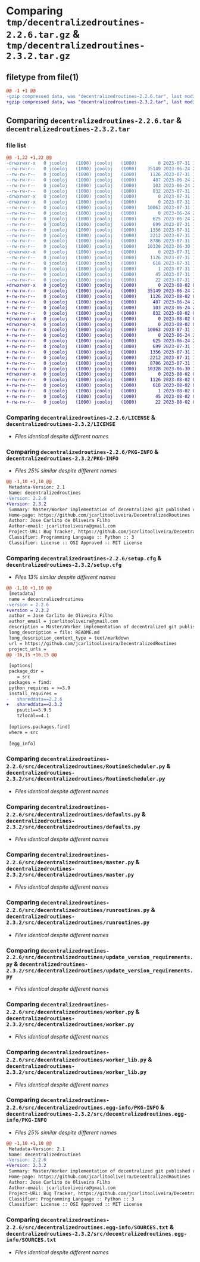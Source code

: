 # Comparing `tmp/decentralizedroutines-2.2.6.tar.gz` & `tmp/decentralizedroutines-2.3.2.tar.gz`

## filetype from file(1)

```diff
@@ -1 +1 @@
-gzip compressed data, was "decentralizedroutines-2.2.6.tar", last modified: Mon Jul 31 18:16:01 2023, max compression
+gzip compressed data, was "decentralizedroutines-2.3.2.tar", last modified: Wed Aug  2 09:49:45 2023, max compression
```

## Comparing `decentralizedroutines-2.2.6.tar` & `decentralizedroutines-2.3.2.tar`

### file list

```diff
@@ -1,22 +1,22 @@
-drwxrwxr-x   0 jcooloj   (1000) jcooloj   (1000)        0 2023-07-31 18:16:01.645127 decentralizedroutines-2.2.6/
--rw-rw-r--   0 jcooloj   (1000) jcooloj   (1000)    35149 2023-06-24 22:45:00.000000 decentralizedroutines-2.2.6/LICENSE
--rw-rw-r--   0 jcooloj   (1000) jcooloj   (1000)     1126 2023-07-31 18:16:01.645127 decentralizedroutines-2.2.6/PKG-INFO
--rw-rw-r--   0 jcooloj   (1000) jcooloj   (1000)      487 2023-06-24 22:45:00.000000 decentralizedroutines-2.2.6/README.md
--rw-rw-r--   0 jcooloj   (1000) jcooloj   (1000)      103 2023-06-24 22:45:00.000000 decentralizedroutines-2.2.6/pyproject.toml
--rw-rw-r--   0 jcooloj   (1000) jcooloj   (1000)      832 2023-07-31 18:16:01.645127 decentralizedroutines-2.2.6/setup.cfg
-drwxrwxr-x   0 jcooloj   (1000) jcooloj   (1000)        0 2023-07-31 18:16:01.641127 decentralizedroutines-2.2.6/src/
-drwxrwxr-x   0 jcooloj   (1000) jcooloj   (1000)        0 2023-07-31 18:16:01.641127 decentralizedroutines-2.2.6/src/decentralizedroutines/
--rw-rw-r--   0 jcooloj   (1000) jcooloj   (1000)    10063 2023-07-31 11:35:56.000000 decentralizedroutines-2.2.6/src/decentralizedroutines/RoutineScheduler.py
--rw-rw-r--   0 jcooloj   (1000) jcooloj   (1000)        0 2023-06-24 22:45:00.000000 decentralizedroutines-2.2.6/src/decentralizedroutines/__init__.py
--rw-rw-r--   0 jcooloj   (1000) jcooloj   (1000)      625 2023-06-24 22:45:00.000000 decentralizedroutines-2.2.6/src/decentralizedroutines/defaults.py
--rw-rw-r--   0 jcooloj   (1000) jcooloj   (1000)      699 2023-07-31 11:46:47.000000 decentralizedroutines-2.2.6/src/decentralizedroutines/master.py
--rw-rw-r--   0 jcooloj   (1000) jcooloj   (1000)     1356 2023-07-31 11:35:02.000000 decentralizedroutines-2.2.6/src/decentralizedroutines/runroutines.py
--rw-rw-r--   0 jcooloj   (1000) jcooloj   (1000)     2212 2023-07-31 11:43:01.000000 decentralizedroutines-2.2.6/src/decentralizedroutines/update_version_requirements.py
--rw-rw-r--   0 jcooloj   (1000) jcooloj   (1000)     8786 2023-07-31 11:42:19.000000 decentralizedroutines-2.2.6/src/decentralizedroutines/worker.py
--rw-rw-r--   0 jcooloj   (1000) jcooloj   (1000)    10328 2023-06-30 14:17:28.000000 decentralizedroutines-2.2.6/src/decentralizedroutines/worker_lib.py
-drwxrwxr-x   0 jcooloj   (1000) jcooloj   (1000)        0 2023-07-31 18:16:01.645127 decentralizedroutines-2.2.6/src/decentralizedroutines.egg-info/
--rw-rw-r--   0 jcooloj   (1000) jcooloj   (1000)     1126 2023-07-31 18:16:01.000000 decentralizedroutines-2.2.6/src/decentralizedroutines.egg-info/PKG-INFO
--rw-rw-r--   0 jcooloj   (1000) jcooloj   (1000)      618 2023-07-31 18:16:01.000000 decentralizedroutines-2.2.6/src/decentralizedroutines.egg-info/SOURCES.txt
--rw-rw-r--   0 jcooloj   (1000) jcooloj   (1000)        1 2023-07-31 18:16:01.000000 decentralizedroutines-2.2.6/src/decentralizedroutines.egg-info/dependency_links.txt
--rw-rw-r--   0 jcooloj   (1000) jcooloj   (1000)       45 2023-07-31 18:16:01.000000 decentralizedroutines-2.2.6/src/decentralizedroutines.egg-info/requires.txt
--rw-rw-r--   0 jcooloj   (1000) jcooloj   (1000)       22 2023-07-31 18:16:01.000000 decentralizedroutines-2.2.6/src/decentralizedroutines.egg-info/top_level.txt
+drwxrwxr-x   0 jcooloj   (1000) jcooloj   (1000)        0 2023-08-02 09:49:45.039029 decentralizedroutines-2.3.2/
+-rw-rw-r--   0 jcooloj   (1000) jcooloj   (1000)    35149 2023-06-24 22:45:00.000000 decentralizedroutines-2.3.2/LICENSE
+-rw-rw-r--   0 jcooloj   (1000) jcooloj   (1000)     1126 2023-08-02 09:49:45.039029 decentralizedroutines-2.3.2/PKG-INFO
+-rw-rw-r--   0 jcooloj   (1000) jcooloj   (1000)      487 2023-06-24 22:45:00.000000 decentralizedroutines-2.3.2/README.md
+-rw-rw-r--   0 jcooloj   (1000) jcooloj   (1000)      103 2023-06-24 22:45:00.000000 decentralizedroutines-2.3.2/pyproject.toml
+-rw-rw-r--   0 jcooloj   (1000) jcooloj   (1000)      832 2023-08-02 09:49:45.039029 decentralizedroutines-2.3.2/setup.cfg
+drwxrwxr-x   0 jcooloj   (1000) jcooloj   (1000)        0 2023-08-02 09:49:45.039029 decentralizedroutines-2.3.2/src/
+drwxrwxr-x   0 jcooloj   (1000) jcooloj   (1000)        0 2023-08-02 09:49:45.039029 decentralizedroutines-2.3.2/src/decentralizedroutines/
+-rw-rw-r--   0 jcooloj   (1000) jcooloj   (1000)    10063 2023-07-31 11:35:56.000000 decentralizedroutines-2.3.2/src/decentralizedroutines/RoutineScheduler.py
+-rw-rw-r--   0 jcooloj   (1000) jcooloj   (1000)        0 2023-06-24 22:45:00.000000 decentralizedroutines-2.3.2/src/decentralizedroutines/__init__.py
+-rw-rw-r--   0 jcooloj   (1000) jcooloj   (1000)      625 2023-06-24 22:45:00.000000 decentralizedroutines-2.3.2/src/decentralizedroutines/defaults.py
+-rw-rw-r--   0 jcooloj   (1000) jcooloj   (1000)      699 2023-07-31 11:46:47.000000 decentralizedroutines-2.3.2/src/decentralizedroutines/master.py
+-rw-rw-r--   0 jcooloj   (1000) jcooloj   (1000)     1356 2023-07-31 11:35:02.000000 decentralizedroutines-2.3.2/src/decentralizedroutines/runroutines.py
+-rw-rw-r--   0 jcooloj   (1000) jcooloj   (1000)     2212 2023-07-31 11:43:01.000000 decentralizedroutines-2.3.2/src/decentralizedroutines/update_version_requirements.py
+-rw-rw-r--   0 jcooloj   (1000) jcooloj   (1000)     8786 2023-07-31 11:42:19.000000 decentralizedroutines-2.3.2/src/decentralizedroutines/worker.py
+-rw-rw-r--   0 jcooloj   (1000) jcooloj   (1000)    10328 2023-06-30 14:17:28.000000 decentralizedroutines-2.3.2/src/decentralizedroutines/worker_lib.py
+drwxrwxr-x   0 jcooloj   (1000) jcooloj   (1000)        0 2023-08-02 09:49:45.039029 decentralizedroutines-2.3.2/src/decentralizedroutines.egg-info/
+-rw-rw-r--   0 jcooloj   (1000) jcooloj   (1000)     1126 2023-08-02 09:49:45.000000 decentralizedroutines-2.3.2/src/decentralizedroutines.egg-info/PKG-INFO
+-rw-rw-r--   0 jcooloj   (1000) jcooloj   (1000)      618 2023-08-02 09:49:45.000000 decentralizedroutines-2.3.2/src/decentralizedroutines.egg-info/SOURCES.txt
+-rw-rw-r--   0 jcooloj   (1000) jcooloj   (1000)        1 2023-08-02 09:49:45.000000 decentralizedroutines-2.3.2/src/decentralizedroutines.egg-info/dependency_links.txt
+-rw-rw-r--   0 jcooloj   (1000) jcooloj   (1000)       45 2023-08-02 09:49:45.000000 decentralizedroutines-2.3.2/src/decentralizedroutines.egg-info/requires.txt
+-rw-rw-r--   0 jcooloj   (1000) jcooloj   (1000)       22 2023-08-02 09:49:45.000000 decentralizedroutines-2.3.2/src/decentralizedroutines.egg-info/top_level.txt
```

### Comparing `decentralizedroutines-2.2.6/LICENSE` & `decentralizedroutines-2.3.2/LICENSE`

 * *Files identical despite different names*

### Comparing `decentralizedroutines-2.2.6/PKG-INFO` & `decentralizedroutines-2.3.2/PKG-INFO`

 * *Files 25% similar despite different names*

```diff
@@ -1,10 +1,10 @@
 Metadata-Version: 2.1
 Name: decentralizedroutines
-Version: 2.2.6
+Version: 2.3.2
 Summary: Master/Worker implementation of decentralized git published routines and kinesis worker pool
 Home-page: https://github.com/jcarlitooliveira/DecentralizedRoutines
 Author: Jose Carlito de Oliveira Filho
 Author-email: jcarlitooliveira@gmail.com
 Project-URL: Bug Tracker, https://github.com/jcarlitooliveira/DecentralizedRoutines/issues
 Classifier: Programming Language :: Python :: 3
 Classifier: License :: OSI Approved :: MIT License
```

### Comparing `decentralizedroutines-2.2.6/setup.cfg` & `decentralizedroutines-2.3.2/setup.cfg`

 * *Files 13% similar despite different names*

```diff
@@ -1,10 +1,10 @@
 [metadata]
 name = decentralizedroutines
-version = 2.2.6
+version = 2.3.2
 author = Jose Carlito de Oliveira Filho
 author_email = jcarlitooliveira@gmail.com
 description = Master/Worker implementation of decentralized git published routines and kinesis worker pool
 long_description = file: README.md
 long_description_content_type = text/markdown
 url = https://github.com/jcarlitooliveira/DecentralizedRoutines
 project_urls = 
@@ -16,15 +16,15 @@
 
 [options]
 package_dir = 
 	= src
 packages = find:
 python_requires = >=3.9
 install_requires = 
-	shareddata==2.2.6
+	shareddata==2.3.2
 	psutil==5.9.5
 	tzlocal==4.1
 
 [options.packages.find]
 where = src
 
 [egg_info]
```

### Comparing `decentralizedroutines-2.2.6/src/decentralizedroutines/RoutineScheduler.py` & `decentralizedroutines-2.3.2/src/decentralizedroutines/RoutineScheduler.py`

 * *Files identical despite different names*

### Comparing `decentralizedroutines-2.2.6/src/decentralizedroutines/defaults.py` & `decentralizedroutines-2.3.2/src/decentralizedroutines/defaults.py`

 * *Files identical despite different names*

### Comparing `decentralizedroutines-2.2.6/src/decentralizedroutines/master.py` & `decentralizedroutines-2.3.2/src/decentralizedroutines/master.py`

 * *Files identical despite different names*

### Comparing `decentralizedroutines-2.2.6/src/decentralizedroutines/runroutines.py` & `decentralizedroutines-2.3.2/src/decentralizedroutines/runroutines.py`

 * *Files identical despite different names*

### Comparing `decentralizedroutines-2.2.6/src/decentralizedroutines/update_version_requirements.py` & `decentralizedroutines-2.3.2/src/decentralizedroutines/update_version_requirements.py`

 * *Files identical despite different names*

### Comparing `decentralizedroutines-2.2.6/src/decentralizedroutines/worker.py` & `decentralizedroutines-2.3.2/src/decentralizedroutines/worker.py`

 * *Files identical despite different names*

### Comparing `decentralizedroutines-2.2.6/src/decentralizedroutines/worker_lib.py` & `decentralizedroutines-2.3.2/src/decentralizedroutines/worker_lib.py`

 * *Files identical despite different names*

### Comparing `decentralizedroutines-2.2.6/src/decentralizedroutines.egg-info/PKG-INFO` & `decentralizedroutines-2.3.2/src/decentralizedroutines.egg-info/PKG-INFO`

 * *Files 25% similar despite different names*

```diff
@@ -1,10 +1,10 @@
 Metadata-Version: 2.1
 Name: decentralizedroutines
-Version: 2.2.6
+Version: 2.3.2
 Summary: Master/Worker implementation of decentralized git published routines and kinesis worker pool
 Home-page: https://github.com/jcarlitooliveira/DecentralizedRoutines
 Author: Jose Carlito de Oliveira Filho
 Author-email: jcarlitooliveira@gmail.com
 Project-URL: Bug Tracker, https://github.com/jcarlitooliveira/DecentralizedRoutines/issues
 Classifier: Programming Language :: Python :: 3
 Classifier: License :: OSI Approved :: MIT License
```

### Comparing `decentralizedroutines-2.2.6/src/decentralizedroutines.egg-info/SOURCES.txt` & `decentralizedroutines-2.3.2/src/decentralizedroutines.egg-info/SOURCES.txt`

 * *Files identical despite different names*

